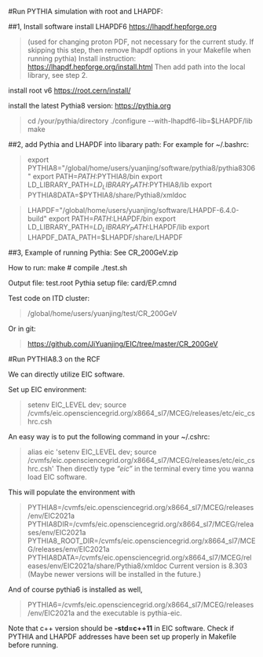 #Run PYTHIA simulation with root and LHAPDF:

##1, Install software
install LHAPDF6 https://lhapdf.hepforge.org  
>(used for changing proton PDF, not necessary for the current study. If skipping this step, then remove lhapdf options in your Makefile when running pythia)
>Install instruction: https://lhapdf.hepforge.org/install.html
>Then add path into the local library, see step 2.

install root v6  https://root.cern/install/

 install the latest Pythia8 version: https://pythia.org
>cd /your/pythia/directory
>./configure --with-lhapdf6-lib=$LHAPDF/lib
>make
  
##2, add Pythia and LHAPDF into libarary path:
 For example for ~/.bashrc:
 >export PYTHIA8="/global/home/users/yuanjing/software/pythia8/pythia8306"
 >export PATH=${PATH}:$PYTHIA8/bin
 >export LD_LIBRARY_PATH=${LD_LIBRARY_PATH}:$PYTHIA8/lib
 >export PYTHIA8DATA=$PYTHIA8/share/Pythia8/xmldoc

 >LHAPDF="/global/home/users/yuanjing/software/LHAPDF-6.4.0-build"
 >export PATH=$PATH:$LHAPDF/bin
 >export LD_LIBRARY_PATH=$LD_LIBRARY_PATH:$LHAPDF/lib
 >export LHAPDF_DATA_PATH=$LHAPDF/share/LHAPDF


##3, Example of running Pythia:
See CR_200GeV.zip

How to run:
make   # compile 
./test.sh

Output file: test.root
Pythia setup file: card/EP.cmnd

Test code on ITD cluster:
>/global/home/users/yuanjing/test/CR_200GeV

Or in git:
> https://github.com/JiYuanjing/EIC/tree/master/CR_200GeV


#Run PYTHIA8.3 on the RCF

We can directly utilize EIC software.

Set up EIC environment:
> setenv EIC_LEVEL dev; source /cvmfs/eic.opensciencegrid.org/x8664_sl7/MCEG/releases/etc/eic_cshrc.csh

An easy way is to put the following command in your ~/.cshrc:
> alias eic 'setenv EIC_LEVEL dev; source /cvmfs/eic.opensciencegrid.org/x8664_sl7/MCEG/releases/etc/eic_cshrc.csh'
Then directly type _“eic”_ in the terminal every time you wanna load EIC software.

This will populate the environment with
>PYTHIA8=/cvmfs/eic.opensciencegrid.org/x8664_sl7/MCEG/releases/env/EIC2021a
>PYTHIA8DIR=/cvmfs/eic.opensciencegrid.org/x8664_sl7/MCEG/releases/env/EIC2021a
>PYTHIA8_ROOT_DIR=/cvmfs/eic.opensciencegrid.org/x8664_sl7/MCEG/releases/env/EIC2021a
>PYTHIA8DATA=/cvmfs/eic.opensciencegrid.org/x8664_sl7/MCEG/releases/env/EIC2021a/share/Pythia8/xmldoc
>Current version is 8.303
>(Maybe newer versions will be installed in the future.) 

And of course pythia6 is installed as well,
>PYTHIA6=/cvmfs/eic.opensciencegrid.org/x8664_sl7/MCEG/releases/env/EIC2021a
>and the executable is pythia-eic.

Note that c++ version should be **-std=c++11** in EIC software. Check if PYTHIA and LHAPDF addresses have been set up properly in Makefile before running.
